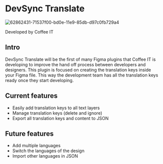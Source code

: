 # DevSync Translate

![62862431-71537f00-bd0e-11e9-85db-d97c0fb729a4](https://coffeeit.nl/wp-content/uploads/2016/09/logo_dark_small_new.png)

Developed by Coffee IT

## Intro
DevSync Translate will be the first of many Figma plugins that Coffee IT is developing to improve the hand off process between developers and designers. This plugin is focused on creating the translation keys inside your Figma file. This way the development team has all the translation keys ready once they start developing.

## Current features
* Easily add translation keys to all text layers
* Manage translation keys (delete and ignore)
* Export all translation keys and content to JSON

## Future features
* Add multiple languages
* Switch the languages of the design
* Import other languages in JSON
